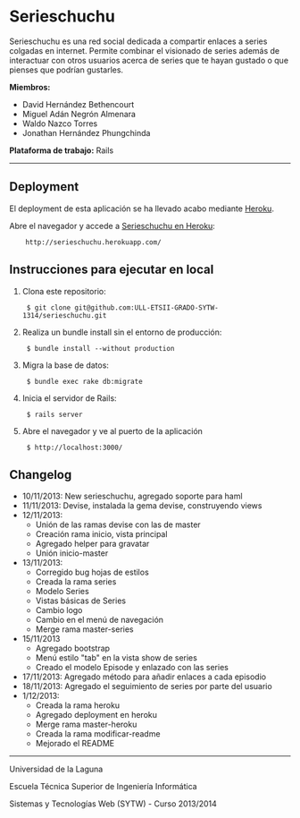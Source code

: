 Serieschuchu
============
Serieschuchu es una red social dedicada a compartir enlaces a series colgadas en internet.
Permite combinar el visionado de series además de interactuar con otros usuarios acerca de series que te hayan gustado o que pienses que podrían gustarles.

**Miembros:**
* David Hernández Bethencourt
* Miguel Adán Negrón Almenara
* Waldo Nazco Torres
* Jonathan Hernández Phungchinda

**Plataforma de trabajo:** Rails

---------

Deployment
----------
El deployment de esta aplicación se ha llevado acabo mediante [Heroku](https://www.heroku.com/).

Abre el navegador y accede a [Serieschuchu en Heroku](http://serieschuchu.herokuapp.com/):

        http://serieschuchu.herokuapp.com/

Instrucciones para ejecutar en local
------------------------------------
1. Clona este repositorio:

        $ git clone git@github.com:ULL-ETSII-GRADO-SYTW-1314/serieschuchu.git

2. Realiza un bundle install sin el entorno de producción:

        $ bundle install --without production

3. Migra la base de datos:

        $ bundle exec rake db:migrate

4. Inicia el servidor de Rails:

        $ rails server

5. Abre el navegador y ve al puerto de la aplicación

        $ http://localhost:3000/

Changelog
---------
* 10/11/2013: New serieschuchu, agregado soporte para haml
* 11/11/2013: Devise, instalada la gema devise, construyendo views
* 12/11/2013: 
	* Unión de las ramas devise con las de master
	* Creación rama inicio, vista principal
	* Agregado helper para gravatar
	* Unión inicio-master
* 13/11/2013:
	* Corregido bug hojas de estilos
	* Creada la rama series
	* Modelo Series
	* Vistas básicas de Series
	* Cambio logo
	* Cambio en el menú de navegación
	* Merge rama master-series
* 15/11/2013
	* Agregado bootstrap
	* Menú estilo "tab" en la vista show de series
	* Creado el modelo Episode y enlazado con las series
* 17/11/2013: Agregado método para añadir enlaces a cada episodio
* 18/11/2013: Agregado el seguimiento de series por parte del usuario
* 1/12/2013:
	* Creada la rama heroku
	* Agregado deployment en heroku
	* Merge rama master-heroku
	* Creada la rama modificar-readme
	* Mejorado el README


--------------------------------

Universidad de la Laguna

Escuela Técnica Superior de Ingeniería Informática

Sistemas y Tecnologías Web (SYTW) - Curso 2013/2014
